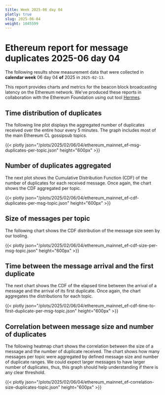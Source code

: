```yaml
---
title: Week 2025-06 day 04
plotly: true
slug: 2025-06-04
weight: 1045599
---
```


# Ethereum report for message duplicates 2025-06 day 04

The following results show measurement data that were collected in **calendar week** 06  day 04 **of** 
2025 in `2025-02-13`.

This report provides charts and metrics for the beacon block broadcasting latency on the Ethereum network.
We've produced these reports in collaboration with the Ethereum Foundation using out tool [Hermes](/tools/hermes/).

## Time distribution of duplicates

The following line plot displays the aggregated number of duplicates received over the entire hour every 5 minutes.
The graph includes most of the main Ethereum CL gossipsub topics. 

{{< plotly json="/plots/2025/02/06/04/ethereum_mainnet_ef-msg-duplicates-per-topic.json" height="600px" >}}

## Number of duplicates aggregated 

The next plot shows the Cumulative Distribution Function (CDF) of the number of duplicates for each received message.
Once again, the chart shows the CDF aggregated per topic.

{{< plotly json="/plots/2025/02/06/04/ethereum_mainnet_ef-cdf-duplicates-per-msg-topic.json" height="600px" >}}

## Size of messages per topic

The following chart shows the CDF distribution of the message size seen by our tooling. 

{{< plotly json="/plots/2025/02/06/04/ethereum_mainnet_ef-cdf-size-per-msg-topic.json" height="600px" >}}

## Time between the message arrival and the first duplicate

The next chart shows the CDF of the elapsed time between the arrival of a message and the arrival of its first duplicate.
Once again, the chart aggregates the distributions for each topic.

{{< plotly json="/plots/2025/02/06/04/ethereum_mainnet_ef-cdf-time-to-first-duplicate-per-msg-topic.json" height="600px" >}}

## Correlation between message size and number of duplicates

The following heatmap chart shows the correlation between the size of a message and the number of duplicate received.
The chart shows how many messages per topic were aggregated by defined message size and number of duplicate ranges.
We could expect larger messages to have larger number of duplicates, thus, this graph should help understanding
if there is any clear threshold.

{{< plotly json="/plots/2025/02/06/04/ethereum_mainnet_ef-correlation-size-duplicates-topic.json" height="600px" >}}